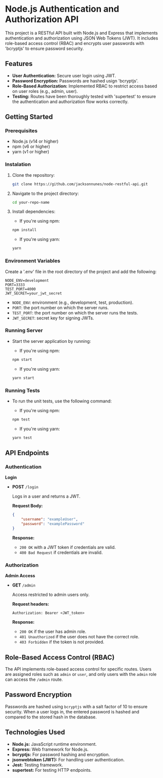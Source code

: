 # Node.js Authentication and Authorization API

This project is a RESTful API built with Node.js and Express that implements authentication and authorization using JSON Web Tokens (JWT). It includes role-based access control (RBAC) and encrypts user passwords with 'bcryptjs' to ensure password security.

## Features

- **User Authentication:** Secure user login using JWT.
- **Password Encryption:** Passwords are hashed usign 'bcryptjs'.
- **Role-Based Authorization:** Implemented RBAC to restrict access based on user roles (e.g., admin, user).
- **Testing:** Routes have been thoroughly tested with 'supertest' to ensure the authentication and authorization flow works correctly.

## Getting Started

### Prerequisites

- Node.js (v14 or higher)
- npm (v6 or higher)
- yarn (v1 or higher)

### Instalation

1. Clone the repository:

    ```bash
    git clone https://github.com/jacksonnunes/node-restful-api.git
    ```

2. Navigate to the project directory:

    ```bash
    cd your-repo-name
    ```

3. Install dependencies:

    - If you're using npm:
    ```bash
    npm install
    ```

    - If you're using yarn:
    ```bash
    yarn
    ```

### Environment Variables

Create a '.env' file in the root directory of the project and add the following:

```env
NODE_ENV=development
PORT=3333
TEST_PORT=4000
JWT_SECRET=your_jwt_secret
```

- `NODE_ENV`: environment (e.g., development, test, production).
- `PORT`: the port number on which the server runs.
- `TEST_PORT`: the port number on which the server runs the tests.
- `JWT_SECRET`: secret key for signing JWTs.

### Running Server

- Start the server application by running:
    - If you're using npm:
    ```bash
    npm start
    ```

    - If you're using yarn:
    ```bash
    yarn start
    ```

### Running Tests

- To run the unit tests, use the following command:
    - If you're using npm:
    ```bash
    npm test
    ```

    - If you're using yarn:
    ```bash
    yarn test
    ```

## API Endpoints

### Authentication

**Login**
- **POST** `/login`

    Logs in a user and returns a JWT.

    **Request Body:**
    ```json
    {
        "username": "exampleUser",
        "password": "examplePassword"
    }
    ```

    **Response:**
    - `200 OK` with a JWT token if credentials are valid.
    - `400 Bad Request` if credentials are invalid.

### Authorization

**Admin Access**
- **GET** `/admin`

    Access restricted to admin users only.

    **Request headers:**
    ```http
    Authorization: Bearer <JWT_token>
    ```

    **Response:**
    - `200 OK` if the user has admin role.
    - `401 Unauthorized` if the user does not have the correct role.
    - `403 Forbidden` if the token is not provided.

## Role-Based Access Control (RBAC)

The API implements role-based access control for specific routes. Users are assigned roles such as `admin` or `user`, and only users with the `admin` role can access the `/admin` route.

## Password Encryption

Passwords are hashed using `bcryptjs` with a salt factor of 10 to ensure security. When a user logs in, the entered password is hashed and compared to the stored hash in the database.

## Technologies Used

- **Node.js:** JavaScript runtime environment.
- **Express:** Web framework for Node.js.
- **bcryptjs:** For password hashing and encryption.
- **jsonwebtoken (JWT):** For handling user authentication.
- **Jest:** Testing framework.
- **supertest:** For testing HTTP endpoints.